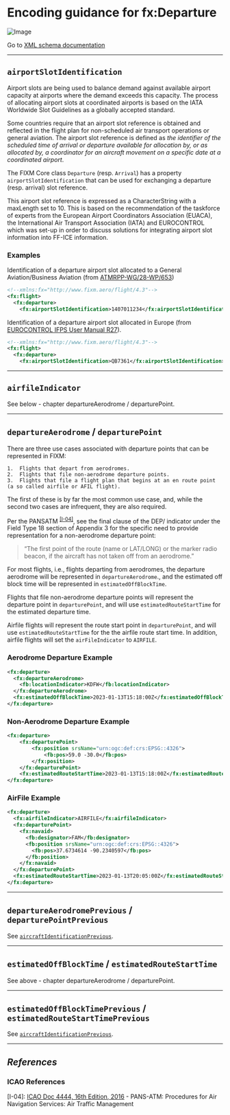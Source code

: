# Encoding guidance for fx:Departure

![Image](https://www.fixm.aero/releases/FIXM-4.3.0/doc/logical_model_documentation/EARoot/EA1/EA2/EA5/EA312.png)

Go to [XML schema documentation](https://www.fixm.aero/releases/FIXM-4.3.0/doc/schema_documentation/Fixm_DepartureType.html)

---

## `airportSlotIdentification`

Airport slots are being used to balance demand against available airport capacity at airports where the
demand exceeds this capacity. The process of allocating airport slots at
coordinated airports is based on the IATA Worldwide Slot Guidelines as a globally accepted standard.

Some countries require that an airport slot reference is obtained and reflected in the flight plan 
for non-scheduled air transport operations or general aviation. The airport slot reference is defined as 
*the identifier of the scheduled time of arrival or departure available for allocation by, 
or as allocated by, a coordinator for an aircraft movement on a specific date at a coordinated airport*. 

The FIXM Core class `Departure` (resp. `Arrival`) has a property `airportSlotIdentification` that can be used for exchanging a departure (resp. arrival) slot reference. 

This airport slot reference is expressed as a CharacterString with a maxLength set to 10. This is based on the recommendation of the taskforce of experts from 
the European Airport Coordinators Association (EUACA), the International Air Transport Association (IATA) and EUROCONTROL 
which was set-up in order to discuss solutions for integrating airport slot information into FF-ICE information.

### Examples

Identification of a departure airport slot allocated to a General Aviation/Business Aviation (from [ATMRPP-WG/28-WP/653](https://eurocontrol.sharepoint.com/:b:/r/sites/coll-FIXM/Shared%20Documents/FIXM%20Change%20Requests/ICAO%20ATMRPP%20inputs%20for%20FIXM/WP653%20SLOT%20in%20FF-ICE.pdf?csf=1&web=1&e=JBfNqO))
```xml
<!--xmlns:fx="http://www.fixm.aero/flight/4.3"-->
<fx:flight>
  <fx:departure>
    <fx:airportSlotIdentification>1407011234</fx:airportSlotIdentification>    
```

Identification of a departure airport slot allocated in Europe (from [EUROCONTROL IFPS User Manual R27](https://www.eurocontrol.int/publication/ifps-users-manual)).
```xml
<!--xmlns:fx="http://www.fixm.aero/flight/4.3"-->
<fx:flight>
  <fx:departure>
    <fx:airportSlotIdentification>QB7361</fx:airportSlotIdentification>    
```

---

## `airfileIndicator`

See below - chapter departureAerodrome / departurePoint.

---

## `departureAerodrome` / `departurePoint`

There are three use cases associated with departure points that can be represented in FIXM:
 
    1.	Flights that depart from aerodromes.
    2.	Flights that file non-aerodrome departure points.
    3.	Flights that file a flight plan that begins at an en route point (a so called airfile or AFIL flight).

The first of these is by far the most common use case, and, while the second two cases are infrequent, 
they are also required. 

Per the PANSATM <sup>[[I-04]](#references)</sup>, see the final clause of the DEP/ indicator under the Field Type 18 
section of Appendix 3 for the specific need to provide representation for a non-aerodrome departure point:  

> “The first point of the route (name or LAT/LONG) or the marker radio beacon, if the aircraft has not taken off from an aerodrome.”

For most flights, i.e., flights departing from aerodromes, the departure aerodrome will be represented in `departureAerodrome`., and the estimated off block time will be represented in `estimatedOffBlockTime`.

Flights that file non-aerodrome departure points will represent the departure point in `departurePoint`, and will use `estimatedRouteStartTime` for the estimated departure time.

Airfile flights will represent the route start point in `departurePoint`, and will use `estimatedRouteStartTime` for the the airfile route start time. In addition, airfile flights will set the `airFileIndicator` to `AIRFILE`.

### Aerodrome Departure Example

```xml
<fx:departure>
  <fx:departureAerodrome>
    <fb:locationIndicator>KDFW</fb:locationIndicator>
  </fx:departureAerodrome>
  <fx:estimatedOffBlockTime>2023-01-13T15:18:00Z</fx:estimatedOffBlockTime>
</fx:departure>
```

### Non-Aerodrome Departure Example

```xml
<fx:departure>
    <fx:departurePoint>
        <fx:position srsName="urn:ogc:def:crs:EPSG::4326">
            <fb:pos>59.0 -30.0</fb:pos>
        </fx:position>
    </fx:departurePoint>
    <fx:estimatedRouteStartTime>2023-01-13T15:18:00Z</fx:estimatedRouteStartTime>
</fx:departure>
```

### AirFile Example

```xml
<fx:departure>
  <fx:airfileIndicator>AIRFILE</fx:airfileIndicator>
  <fx:departurePoint>
    <fx:navaid>
      <fb:designator>FAM</fb:designator>
      <fb:position srsName="urn:ogc:def:crs:EPSG::4326">
        <fb:pos>37.6734614 -90.2340597</fb:pos>
      </fb:position>
    </fx:navaid>
  </fx:departurePoint>
  <fx:estimatedRouteStartTime>2023-01-13T20:05:00Z</fx:estimatedRouteStartTime>
</fx:departure>
```

---

## `departureAerodromePrevious` / `departurePointPrevious`

See [`aircraftIdentificationPrevious`].

---

## `estimatedOffBlockTime` / `estimatedRouteStartTime`

See above - chapter departureAerodrome / departurePoint.

---

## `estimatedOffBlockTimePrevious` / `estimatedRouteStartTimePrevious`

See [`aircraftIdentificationPrevious`].

---

## *References* <!-- {docsify-ignore} -->

### ICAO References

[I-04]: [ICAO Doc 4444, 16th Edition, 2016](https://portal.icao.int/icao-net/ICAO%20Documents/4444_cons_en.pdf) - PANS-ATM: Procedures for Air Navigation Services: Air Traffic Management

[`aircraftIdentificationPrevious`]: general-guidance/fx_FlightData?id=aircraftidentificationprevious
